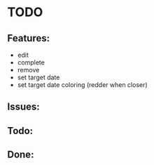# TODO

## Features:
- edit
- complete
- remove
- set target date
- set target date coloring (redder when closer)

## Issues:

## Todo:

## Done:
